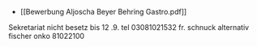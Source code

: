 - [[Bewerbung Aljoscha Beyer Behring Gastro.pdf]]

Sekretariat nicht besetz bis 12 .9.  tel 03081021532  fr. schnuck
alternativ fischer onko 81022100
